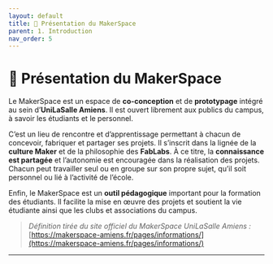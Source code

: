 ```yaml
---
layout: default
title: 🧰 Présentation du MakerSpace
parent: 1. Introduction
nav_order: 5
---
```


# 🧰 Présentation du MakerSpace

Le MakerSpace est un espace de **co-conception** et de **prototypage** intégré au sein d’**UniLaSalle Amiens**. Il est ouvert librement aux publics du campus, à savoir les étudiants et le personnel.

C’est un lieu de rencontre et d’apprentissage permettant à chacun de concevoir, fabriquer et partager ses projets. Il s’inscrit dans la lignée de la **culture Maker** et de la philosophie des **FabLabs**. À ce titre, la **connaissance est partagée** et l’autonomie est encouragée dans la réalisation des projets. Chacun peut travailler seul ou en groupe sur son propre sujet, qu’il soit personnel ou lié à l’activité de l’école.

Enfin, le MakerSpace est un **outil pédagogique** important pour la formation des étudiants. Il facilite la mise en œuvre des projets et soutient la vie étudiante ainsi que les clubs et associations du campus.

> *Définition tirée du site officiel du MakerSpace UniLaSalle Amiens :*  
> [https://makerspace-amiens.fr/pages/informations/](https://makerspace-amiens.fr/pages/informations/)

---
